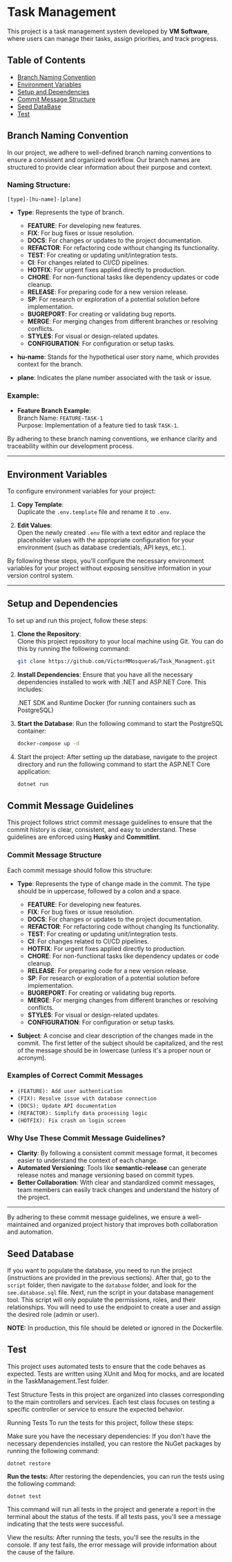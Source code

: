 # Task Management

This project is a task management system developed by **VM Software**, where users can manage their tasks, assign priorities, and track progress.

## Table of Contents
- [Branch Naming Convention](#branch-naming-convention)
- [Environment Variables](#environment-variables)
- [Setup and Dependencies](#setup-and-dependencies)
- [Commit Message Structure](#commit-message-guidelines)
- [Seed DataBase](#seed-database)
- [Test](#test)

## Branch Naming Convention

In our project, we adhere to well-defined branch naming conventions to ensure a consistent and organized workflow. Our branch names are structured to provide clear information about their purpose and context.

### Naming Structure:
`[type]-[hu-name]-[plane]`

- **Type**: Represents the type of branch.
  - **FEATURE**: For developing new features.
  - **FIX**: For bug fixes or issue resolution.
  - **DOCS**: For changes or updates to the project documentation.
  - **REFACTOR**: For refactoring code without changing its functionality.
  - **TEST**: For creating or updating unit/integration tests.
  - **CI**: For changes related to CI/CD pipelines.
  - **HOTFIX**: For urgent fixes applied directly to production.
  - **CHORE**: For non-functional tasks like dependency updates or code cleanup.
  - **RELEASE**: For preparing code for a new version release.
  - **SP**: For research or exploration of a potential solution before implementation.
  - **BUGREPORT**: For creating or validating bug reports.
  - **MERGE**: For merging changes from different branches or resolving conflicts.
  - **STYLES**: For visual or design-related updates.
  - **CONFIGURATION**: For configuration or setup tasks.

- **hu-name**: Stands for the hypothetical user story name, which provides context for the branch.
- **plane**: Indicates the plane number associated with the task or issue.

### Example:
- **Feature Branch Example**:  
  Branch Name: `FEATURE-TASK-1`  
  Purpose: Implementation of a feature tied to task `TASK-1`.

By adhering to these branch naming conventions, we enhance clarity and traceability within our development process.

---

## Environment Variables

To configure environment variables for your project:

1. **Copy Template**:  
   Duplicate the `.env.template` file and rename it to `.env`.

2. **Edit Values**:  
   Open the newly created `.env` file with a text editor and replace the placeholder values with the appropriate configuration for your environment (such as database credentials, API keys, etc.).

By following these steps, you'll configure the necessary environment variables for your project without exposing sensitive information in your version control system.

---

## Setup and Dependencies

To set up and run this project, follow these steps:

1. **Clone the Repository**:  
   Clone this project repository to your local machine using Git. You can do this by running the following command:

   ```bash
   git clone https://github.com/VictorMMosqueraG/Task_Managment.git
    ```

2. **Install Dependencies**:
Ensure that you have all the necessary dependencies installed to work with .NET and ASP.NET Core. This includes:

    .NET SDK and Runtime
    Docker (for running containers such as PostgreSQL)

3. **Start the Database**:
Run the following command to start the PostgreSQL container:

    ```bash
    docker-compose up -d
    ```

4. Start the project:
After setting up the database, navigate to the project directory and run the following command to start the ASP.NET Core application:

    ```bash
    dotnet run
    ```
## Commit Message Guidelines

This project follows strict commit message guidelines to ensure that the commit history is clear, consistent, and easy to understand. These guidelines are enforced using **Husky** and **Commitlint**.

### Commit Message Structure

Each commit message should follow this structure:


- **Type**: Represents the type of change made in the commit. The type should be in uppercase, followed by a colon and a space.
  - **FEATURE**: For developing new features.
  - **FIX**: For bug fixes or issue resolution.
  - **DOCS**: For changes or updates to the project documentation.
  - **REFACTOR**: For refactoring code without changing its functionality.
  - **TEST**: For creating or updating unit/integration tests.
  - **CI**: For changes related to CI/CD pipelines.
  - **HOTFIX**: For urgent fixes applied directly to production.
  - **CHORE**: For non-functional tasks like dependency updates or code cleanup.
  - **RELEASE**: For preparing code for a new version release.
  - **SP**: For research or exploration of a potential solution before implementation.
  - **BUGREPORT**: For creating or validating bug reports.
  - **MERGE**: For merging changes from different branches or resolving conflicts.
  - **STYLES**: For visual or design-related updates.
  - **CONFIGURATION**: For configuration or setup tasks.

- **Subject**: A concise and clear description of the changes made in the commit. The first letter of the subject should be capitalized, and the rest of the message should be in lowercase (unless it's a proper noun or acronym).

### Examples of Correct Commit Messages

- `(FEATURE): Add user authentication`
- `(FIX): Resolve issue with database connection`
- `(DOCS): Update API documentation`
- `(REFACTOR): Simplify data processing logic`
- `(HOTFIX): Fix crash on login screen`

### Why Use These Commit Message Guidelines?

- **Clarity**: By following a consistent commit message format, it becomes easier to understand the context of each change.
- **Automated Versioning**: Tools like **semantic-release** can generate release notes and manage versioning based on commit types.
- **Better Collaboration**: With clear and standardized commit messages, team members can easily track changes and understand the history of the project.

---

By adhering to these commit message guidelines, we ensure a well-maintained and organized project history that improves both collaboration and automation.

## Seed Database
If you want to populate the database, you need to run the project (instructions are provided in the previous sections). After that, go to the `script` folder, then navigate to the `database` folder, and look for the `see.database.sql` file. Next, run the script in your database management tool. This script will only populate the permissions, roles, and their relationships. You will need to use the endpoint to create a user and assign the desired role (admin or user).

**NOTE:** In production, this file should be deleted or ignored in the Dockerfile.

## Test
This project uses automated tests to ensure that the code behaves as expected. Tests are written using XUnit and Moq for mocks, and are located in the TaskManagement.Test folder.

Test Structure
Tests in this project are organized into classes corresponding to the main controllers and services. Each test class focuses on testing a specific controller or service to ensure the expected behavior.

Running Tests
To run the tests for this project, follow these steps:

Make sure you have the necessary dependencies: If you don't have the necessary dependencies installed, you can restore the NuGet packages by running the following command:

```
dotnet restore
```
**Run the tests:** After restoring the dependencies, you can run the tests using the following command:

```
dotnet test
```

This command will run all tests in the project and generate a report in the terminal about the status of the tests. If all tests pass, you'll see a message indicating that the tests were successful.

View the results: After running the tests, you'll see the results in the console. If any test fails, the error message will provide information about the cause of the failure.


